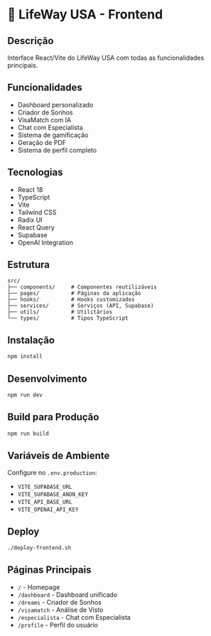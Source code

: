 # 🎨 LifeWay USA - Frontend

## Descrição
Interface React/Vite do LifeWay USA com todas as funcionalidades principais.

## Funcionalidades
- Dashboard personalizado
- Criador de Sonhos
- VisaMatch com IA
- Chat com Especialista
- Sistema de gamificação
- Geração de PDF
- Sistema de perfil completo

## Tecnologias
- React 18
- TypeScript
- Vite
- Tailwind CSS
- Radix UI
- React Query
- Supabase
- OpenAI Integration

## Estrutura
```
src/
├── components/     # Componentes reutilizáveis
├── pages/          # Páginas da aplicação
├── hooks/          # Hooks customizados
├── services/       # Serviços (API, Supabase)
├── utils/          # Utilitários
└── types/          # Tipos TypeScript
```

## Instalação
```bash
npm install
```

## Desenvolvimento
```bash
npm run dev
```

## Build para Produção
```bash
npm run build
```

## Variáveis de Ambiente
Configure no `.env.production`:
- `VITE_SUPABASE_URL`
- `VITE_SUPABASE_ANON_KEY`
- `VITE_API_BASE_URL`
- `VITE_OPENAI_API_KEY`

## Deploy
```bash
./deploy-frontend.sh
```

## Páginas Principais
- `/` - Homepage
- `/dashboard` - Dashboard unificado
- `/dreams` - Criador de Sonhos
- `/visamatch` - Análise de Visto
- `/especialista` - Chat com Especialista
- `/profile` - Perfil do usuário
